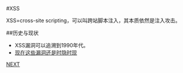 #XSS

XSS=cross-site scripting，可以叫跨站脚本注入，其本质依然是注入攻击。

##历史与现状

* XSS漏洞可以追溯到1990年代。
* [现在这些漏洞还是时隐时现](ref/5051839b8efaf0b159020de2.html)

[NEXT](1.2.sql-injection.md.markdown)